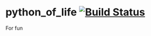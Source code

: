 # python_of_life [![Build Status](https://travis-ci.org/Kyalma/python_of_life.svg?branch=master)](https://travis-ci.org/Kyalma/python_of_life)

For fun
